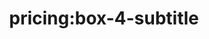 ---
title: 'pricing:box-4-subtitle'
pt: >-
    pricing:box-4-subtitle
en: >-
    pricing:box-4-subtitle
---